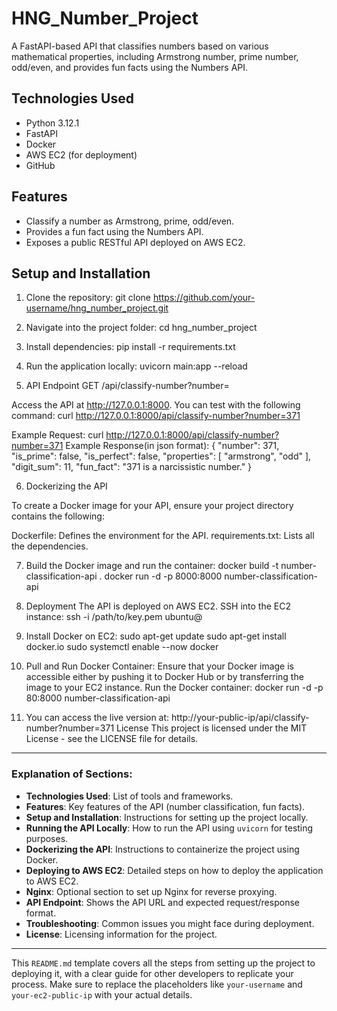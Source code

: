 # HNG_Number_Project

A FastAPI-based API that classifies numbers based on various mathematical properties, including Armstrong number, prime number, odd/even, and provides fun facts using the Numbers API.

## Technologies Used
- Python 3.12.1
- FastAPI
- Docker
- AWS EC2 (for deployment)
- GitHub

## Features
- Classify a number as Armstrong, prime, odd/even.
- Provides a fun fact using the Numbers API.
- Exposes a public RESTful API deployed on AWS EC2.

## Setup and Installation

1. Clone the repository:
   git clone https://github.com/your-username/hng_number_project.git

2. Navigate into the project folder:
cd hng_number_project

3. Install dependencies:
pip install -r requirements.txt

4. Run the application locally:
uvicorn main:app --reload

5. API Endpoint
GET /api/classify-number?number=<number>

Access the API at http://127.0.0.1:8000. You can test with the following command:
curl http://127.0.0.1:8000/api/classify-number?number=371

Example Request: curl http://127.0.0.1:8000/api/classify-number?number=371
Example Response(in json format):
{
  "number": 371,
  "is_prime": false,
  "is_perfect": false,
  "properties": [
    "armstrong",
    "odd"
  ],
  "digit_sum": 11,
  "fun_fact": "371 is a narcissistic number."
}

6. Dockerizing the API

To create a Docker image for your API, ensure your project directory contains the following:

Dockerfile: Defines the environment for the API.
requirements.txt: Lists all the dependencies. 

7. Build the Docker image and run the container:
docker build -t number-classification-api .
docker run -d -p 8000:8000 number-classification-api

8. Deployment
The API is deployed on AWS EC2.
SSH into the EC2 instance: ssh -i /path/to/key.pem ubuntu@<your-ec2-public-ip>

9. Install Docker on EC2: 
sudo apt-get update
sudo apt-get install docker.io
sudo systemctl enable --now docker

10. Pull and Run Docker Container:
Ensure that your Docker image is accessible either by pushing it to Docker Hub or by transferring the image to your EC2 instance.
Run the Docker container: docker run -d -p 80:8000 number-classification-api

11. You can access the live version at:
http://your-public-ip/api/classify-number?number=371
License
This project is licensed under the MIT License - see the LICENSE file for details.


---

### **Explanation of Sections:**

- **Technologies Used**: List of tools and frameworks.
- **Features**: Key features of the API (number classification, fun facts).
- **Setup and Installation**: Instructions for setting up the project locally.
- **Running the API Locally**: How to run the API using `uvicorn` for testing purposes.
- **Dockerizing the API**: Instructions to containerize the project using Docker.
- **Deploying to AWS EC2**: Detailed steps on how to deploy the application to AWS EC2.
- **Nginx**: Optional section to set up Nginx for reverse proxying.
- **API Endpoint**: Shows the API URL and expected request/response format.
- **Troubleshooting**: Common issues you might face during deployment.
- **License**: Licensing information for the project.

---

This `README.md` template covers all the steps from setting up the project to deploying it, with a clear guide for other developers to replicate your process. Make sure to replace the placeholders like `your-username` and `your-ec2-public-ip` with your actual details.


